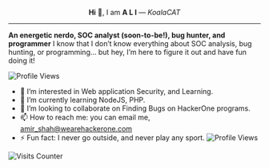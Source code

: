 
<p align="center"><b>Hi</b> 👋, I am <b>A L I</b> — <i>KoalaCAT</i></p>

---
**An energetic nerdo, SOC analyst (soon-to-be!), bug hunter, and programmer**
I know that I don’t know everything about SOC analysis, bug hunting, or programming... but hey, I’m here to figure it out and have fun doing it!


![Profile Views](https://visitcount.itsvg.in/api?id=alihussainzada1&label=Profile%20Views&color=7&icon=5&pretty=true)
- 👀 I’m interested in Web application Security, and Learning.
- 🌱 I’m currently learning NodeJS, PHP.
- 💞️ I’m looking to collaborate on Finding Bugs on HackerOne programs.
- 📫 How to reach me: you can email me, amir_shah@wearehackerone.com
- ⚡ Fun fact: I never go outside, and never play any sport.
![Profile Views](https://komarev.com/ghpvc/?username=alihussainzada)

![Visits Counter](https://visitcount.itsvg.in/api?id=alihussainzada&label=Profile%20Views&color=12&icon=5&pretty=true)

<!---
alihussainzada/alihussainzada is a ✨ special ✨ repository because its `README.md` (this file) appears on your GitHub profile.
You can click the Preview link to take a look at your changes.
--->

